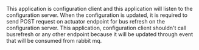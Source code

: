 This application is configuration client and this application will listen to the configuration server. When the configuration is updated, it is required to send POST request on actuator endpoint for bus refresh on the configuration server. 
This application, configuration client shouldn't call busrefresh or any other endpoint because it will be updated through event that will be consumed from rabbit mq.
